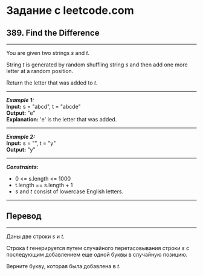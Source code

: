 # Задание с leetcode.com
## 389. Find the Difference

---

You are given two strings *s* and *t*.

String *t* is generated by random shuffling string *s* and then add one more letter at a random position.

Return the letter that was added to *t*.

---

***Example 1:***</br>
**Input:** s = "abcd", t = "abcde"</br>
**Output:** "e"</br>
**Explanation:** 'e' is the letter that was added.</br>

---

***Example 2:***</br>
**Input:** s = "", t = "y"</br>
**Output:** "y"</br>

---

***Constraints:***</br>
- 0 <= s.length <= 1000</br>
- t.length == s.length + 1</br>
- *s* and *t* consist of lowercase English letters.</br>

---

## Перевод

---

Даны две строки *s* и *t*.

Строка *t* генерируется путем случайного перетасовывания строки *s* с последующим добавлением еще одной буквы в случайную позицию.

Верните букву, которая была добавлена ​​в *t*.